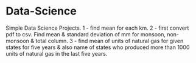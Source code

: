 # Data-Science
Simple Data Science Projects.
1 - find mean for each km.
2 - first convert pdf to csv. Find mean & standard deviation of mm for monsoon, non-monsoon & total column.
3 - find mean of units of natural gas for given states for five years & also name of states who produced more than 1000 units of natural gas in the last five years.

